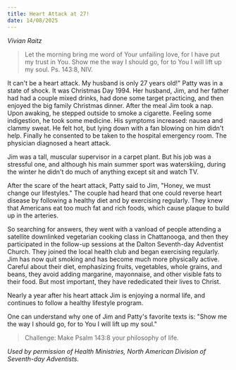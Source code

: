 ```yaml
---
title: Heart Attack at 27!
date: 14/08/2025
---
```


_Vivian Raitz_

> <p></p>
> Let the morning bring me word of Your unfailing love, for I have put my trust in You. Show me the way I should go, for to You I will lift up my soul. Ps. 143:8, NIV.

It can't be a heart attack. My husband is only 27 years old!" Patty was in a state of shock. It was Christmas Day 1994. Her husband, Jim, and her father had had a couple mixed drinks, had done some target practicing, and then enjoyed the big family Christmas dinner. After the meal Jim took a nap. Upon awaking, he stepped outside to smoke a cigarette. Feeling some indigestion, he took some medicine. His symptoms increased: nausea and clammy sweat. He felt hot, but lying down with a fan blowing on him didn't help. Finally he consented to be taken to the hospital emergency room. The physician diagnosed a heart attack.

Jim was a tall, muscular supervisor in a carpet plant. But his job was a stressful one, and although his main summer sport was waterskiing, during the winter he didn't do much of anything except sit and watch TV.

After the scare of the heart attack, Patty said to Jim, "Honey, we must change our lifestyles." The couple had heard that one could reverse heart disease by following a healthy diet and by exercising regularly. They knew that Americans eat too much fat and rich foods, which cause plaque to build up in the arteries.

So searching for answers, they went with a vanload of people attending a satellite downlinked vegetarian cooking class in Chattanooga, and then they participated in the follow-up sessions at the Dalton Seventh-day Adventist Church. They joined the local health club and began exercising regularly. Jim has now quit smoking and has become much more physically active. Careful about their diet, emphasizing fruits, vegetables, whole grains, and beans, they avoid adding margarine, mayonnaise, and other visible fats to their food. But most important, they have rededicated their lives to Christ.

Nearly a year after his heart attack Jim is enjoying a normal life, and continues to follow a healthy lifestyle program.

One can understand why one of Jim and Patty's favorite texts is: "Show me the way I should go, for to You I will lift up my soul."

> <callout></callout>
> Challenge: Make Psalm 143:8 your philosophy of life.

_Used by permission of Health Ministries, North American Division of Seventh-day Adventists._